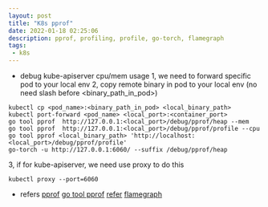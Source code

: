 ```yaml
---
layout: post
title: "K8s pprof"
date: 2022-01-18 02:25:06
description: pprof, profiling, profile, go-torch, flamegraph
tags:
 - k8s
---
```


- debug kube-apiserver cpu/mem usage
1, we need to forward specific pod to your local env
2, copy remote binary in pod to your local env (no need slash before <binary_path_in_pod>)
```
kubectl cp <pod_name>:<binary_path_in_pod> <local_binary_path>
kubectl port-forward <pod_name> <local_port>:<container_port>
go tool pprof  http://127.0.0.1:<local_port>/debug/pprof/heap --mem
go tool pprof  http://127.0.0.1:<local_port>/debug/pprof/profile --cpu
go tool pprof <local_binary_path> 'http://localhost:<local_port>/debug/pprof/profile'
go-torch -u http://127.0.0.1:6060/ --suffix /debug/pprof/heap
```
3, if for kube-apiserver, we need use proxy to do this 
```
kubectl proxy --port=6060
```
- refers
[pprof](https://blog.golang.org/pprof)
[go tool pprof](https://github.com/hyper0x/go_command_tutorial/blob/master/0.12.md)
[refer](https://medium.com/escale-tech/profile-go-micro-services-in-kubernetes-with-pprof-197e7e60d099)
[flamegraph](https://github.com/brendangregg/FlameGraph)

